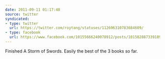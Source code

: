 ```yaml
---
date: 2011-09-11 01:17:48
source: twitter
syndicated:
- type: twitter
  url: https://twitter.com/roytang/statuses/112696310783684609/
- type: facebook
  url: https://www.facebook.com/10155666240078912/posts/10150288733918912
---
```


Finished A Storm of Swords. Easily the best of the 3 books so far.